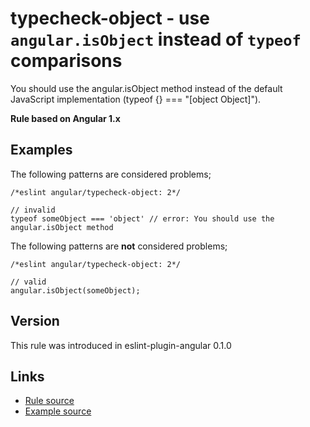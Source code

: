 <!-- WARNING: Generated documentation. Edit docs and examples in the rule and examples file ('rules/typecheck-object.js', 'examples/typecheck-object.js'). -->

# typecheck-object - use `angular.isObject` instead of `typeof` comparisons

You should use the angular.isObject method instead of the default JavaScript implementation (typeof {} === "[object Object]").

**Rule based on Angular 1.x**

## Examples

The following patterns are considered problems;

    /*eslint angular/typecheck-object: 2*/

    // invalid
    typeof someObject === 'object' // error: You should use the angular.isObject method

The following patterns are **not** considered problems;

    /*eslint angular/typecheck-object: 2*/

    // valid
    angular.isObject(someObject);

## Version

This rule was introduced in eslint-plugin-angular 0.1.0

## Links

* [Rule source](../rules/typecheck-object.js)
* [Example source](../examples/typecheck-object.js)
